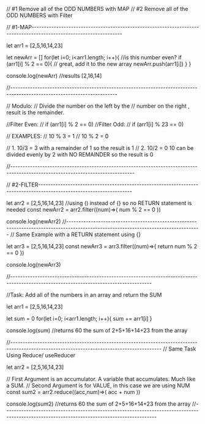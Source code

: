 
// #1 Remove all of the ODD NUMBERS with MAP
// #2 Remove all of the ODD NUMBERS with Filter

// #1-MAP-------------------------------------------------------------------------------------------------------------------

let arr1 = [2,5,16,14,23]

let newArr = []
for(let i=0; i<arr1.length; i++){
    //is this number even?
    if (arr1[i] % 2  == 0){
        // great, add it to the new array
        newArr.push(arr1[i])
    }
}


console.log(newArr)
//results [2,16,14]

//-------------------------------------------------------------------------------------------------------------------------


// Modulo: 
// Divide the number on the left by the
// number on the right , result is the remainder.

//Filter Even: 
    // if (arr1[i] % 2  == 0)
//Filter Odd:
    // if (arr1[i] % 23 == 0)

// EXAMPLES:
// 10 % 3 = 1
// 10 % 2 = 0

// 1. 10/3 = 3 with a remainder of 1 so the result is 1
// 2. 10/2 = 0 10 can be divided evenly by 2 with NO REMAINDER so the result is 0


//--------------------------------------------------------------------------------------------------------------------------------

// #2-FILTER--------------------------------------------------------------------------------------------------------------------

let arr2 = [2,5,16,14,23]
//using () instead of {} so no RETURN statement is needed
const newArr2 = arr2.filter((num)=>(
    num % 2 == 0
))

console.log(newArr2)
//------------------------------------------------------------------------------------------------------------------------------------
// Same Example with a RETURN statement using {}

let arr3 = [2,5,16,14,23]
const newArr3 = arr3.filter((num)=>{
    return num % 2 == 0
})

console.log(newArr3)

//---------------------------------------------------------------------------------------------------------------------------------------

//Task: Add all of the numbers in an array and return the SUM

let arr1 = [2,5,16,14,23]


let sum = 0
for(let i=0; i<arr1.length; i++){
    sum += arr1[i]
}

console.log(sum)
//returns 60 the sum of 2+5+16+14+23 from the array

//-------------------------------------------------------------------------------------------------------------------------------------------
// Same Task Using Reduce/ useReducer

let arr2 = [2,5,16,14,23]

// First Argument is an accumulator. A variable that accumulates. Much like a SUM.
// Second Argument is for VALUE, in this case we are using NUM
const sum2 = arr2.reduce((acc,num)=>(
    acc + num
))

console.log(sum2)
//returns 60 the sum of 2+5+16+14+23 from the array
//--------------------------------------------------------------------------------------------------------------------------------------------

